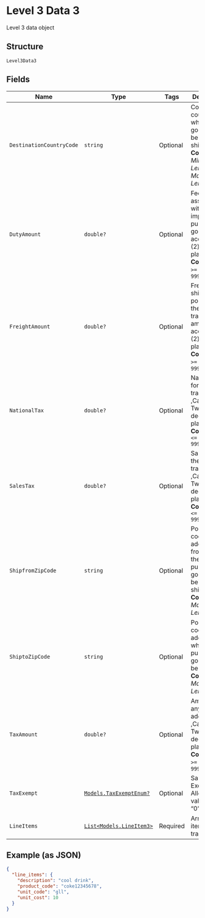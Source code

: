 
# Level 3 Data 3

Level 3 data object

## Structure

`Level3Data3`

## Fields

| Name | Type | Tags | Description |
|  --- | --- | --- | --- |
| `DestinationCountryCode` | `string` | Optional | Code of the country where the goods are being shipped.<br>**Constraints**: *Minimum Length*: `3`, *Maximum Length*: `3` |
| `DutyAmount` | `double?` | Optional | Fee amount associated with the import of the purchased goods ,Can accept Two (2) decimal places<br>**Constraints**: `>= 0`, `<= 999999999999` |
| `FreightAmount` | `double?` | Optional | Freight or shipping portion of the total transaction amount ,Can accept Two (2) decimal places.<br>**Constraints**: `>= 0`, `<= 999999999999` |
| `NationalTax` | `double?` | Optional | National tax for the transaction ,Can accept Two (2) decimal places.<br>**Constraints**: `<= 9999999999` |
| `SalesTax` | `double?` | Optional | Sales tax for the transaction ,Can accept Two (2) decimal places.<br>**Constraints**: `<= 9999999999` |
| `ShipfromZipCode` | `string` | Optional | Postal/ZIP code of the address from where the purchased goods are being shipped.<br>**Constraints**: *Maximum Length*: `10` |
| `ShiptoZipCode` | `string` | Optional | Postal/ZIP code of the address where purchased goods will be delivered.<br>**Constraints**: *Maximum Length*: `10` |
| `TaxAmount` | `double?` | Optional | Amount of any value added taxes ,Can accept Two (2) decimal places.<br>**Constraints**: `>= 0`, `<= 999999999` |
| `TaxExempt` | [`Models.TaxExemptEnum?`](../../doc/models/tax-exempt-enum.md) | Optional | Sales Tax Exempt. Allowed values: “1”, “0”. |
| `LineItems` | [`List<Models.LineItem3>`](../../doc/models/line-item-3.md) | Required | Array of line items in transaction |

## Example (as JSON)

```json
{
  "line_items": {
    "description": "cool drink",
    "product_code": "coke12345678",
    "unit_code": "gll",
    "unit_cost": 10
  }
}
```

